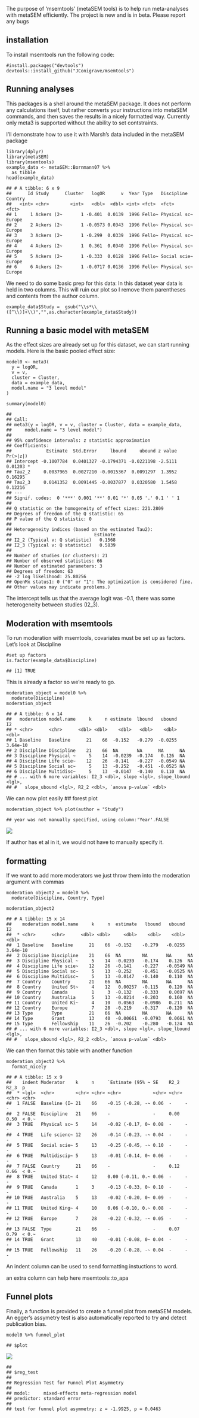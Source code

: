 The purpose of ‘msemtools’ (metaSEM tools) is to help run meta-analyses
with metaSEM efficiently. The project is new and is in beta. Please
report any bugs

installation
------------

To install msemtools run the following code:

    #install.packages("devtools")
    devtools::install_github("JConigrave/msemtools")

Running analyses
----------------

This packages is a shell around the metaSEM package. It does not perform
any calculations itself, but rather converts your instructions into
metaSEM commands, and then saves the results in a nicely formatted way.
Currently only meta3 is supported without the ability to set
contstraints.

I’ll demonstrate how to use it with Marsh’s data included in the metaSEM
package

    library(dplyr)
    library(metaSEM)
    library(msemtools)
    example_data <- metaSEM::Bornmann07 %>% 
      as_tibble
    head(example_data)

    ## # A tibble: 6 x 9
    ##      Id Study      Cluster   logOR      v  Year Type   Discipline   Country
    ##   <int> <chr>        <int>   <dbl>  <dbl> <int> <fct>  <fct>        <fct>  
    ## 1     1 Ackers (2~       1 -0.401  0.0139  1996 Fello~ Physical sc~ Europe 
    ## 2     2 Ackers (2~       1 -0.0573 0.0343  1996 Fello~ Physical sc~ Europe 
    ## 3     3 Ackers (2~       1 -0.299  0.0339  1996 Fello~ Physical sc~ Europe 
    ## 4     4 Ackers (2~       1  0.361  0.0340  1996 Fello~ Physical sc~ Europe 
    ## 5     5 Ackers (2~       1 -0.333  0.0128  1996 Fello~ Social scie~ Europe 
    ## 6     6 Ackers (2~       1 -0.0717 0.0136  1996 Fello~ Physical sc~ Europe

We need to do some basic prep for this data: In this dataset year data
is held in two columns. This will ruin our plot so I remove them
parentheses and contents from the author column.

    example_data$Study =  gsub("\\s*\\([^\\)]+\\)","",as.character(example_data$Study))

Running a basic model with metaSEM
----------------------------------

As the effect sizes are already set up for this dataset, we can start
running models. Here is the basic pooled effect size:

    model0 <- meta3(
      y = logOR,
      v = v,
      cluster = Cluster,
      data = example_data,
      model.name = "3 level model"
    )

    summary(model0)

    ## 
    ## Call:
    ## meta3(y = logOR, v = v, cluster = Cluster, data = example_data, 
    ##     model.name = "3 level model")
    ## 
    ## 95% confidence intervals: z statistic approximation
    ## Coefficients:
    ##             Estimate  Std.Error     lbound     ubound z value Pr(>|z|)  
    ## Intercept -0.1007784  0.0401327 -0.1794371 -0.0221198 -2.5111  0.01203 *
    ## Tau2_2     0.0037965  0.0027210 -0.0015367  0.0091297  1.3952  0.16295  
    ## Tau2_3     0.0141352  0.0091445 -0.0037877  0.0320580  1.5458  0.12216  
    ## ---
    ## Signif. codes:  0 '***' 0.001 '**' 0.01 '*' 0.05 '.' 0.1 ' ' 1
    ## 
    ## Q statistic on the homogeneity of effect sizes: 221.2809
    ## Degrees of freedom of the Q statistic: 65
    ## P value of the Q statistic: 0
    ## 
    ## Heterogeneity indices (based on the estimated Tau2):
    ##                               Estimate
    ## I2_2 (Typical v: Q statistic)   0.1568
    ## I2_3 (Typical v: Q statistic)   0.5839
    ## 
    ## Number of studies (or clusters): 21
    ## Number of observed statistics: 66
    ## Number of estimated parameters: 3
    ## Degrees of freedom: 63
    ## -2 log likelihood: 25.80256 
    ## OpenMx status1: 0 ("0" or "1": The optimization is considered fine.
    ## Other values may indicate problems.)

The intercept tells us that the average logit was -0.1, there was some
heterogeneity between studies (I2\_3).

Moderation with msemtools
-------------------------

To run moderation with msemtools, covariates must be set up as factors.
Let’s look at Discipline

    #set up factors
    is.factor(example_data$Discipline)

    ## [1] TRUE

This is already a factor so we’re ready to go.

    moderation_object = model0 %>% 
      moderate(Discipline)
    moderation_object

    ## # A tibble: 6 x 14
    ##   moderation model.name     k     n estimate  lbound   ubound        I2
    ## * <chr>      <chr>      <dbl> <dbl>    <dbl>   <dbl>    <dbl>     <dbl>
    ## 1 Baseline   Baseline      21    66  -0.152   -0.279  -0.0255  3.64e-10
    ## 2 Discipline Discipline    21    66  NA       NA      NA      NA       
    ## 3 Discipline Physical ~     5    14  -0.0239  -0.174   0.126  NA       
    ## 4 Discipline Life scie~    12    26  -0.141   -0.227  -0.0549 NA       
    ## 5 Discipline Social sc~     5    13  -0.252   -0.451  -0.0525 NA       
    ## 6 Discipline Multidisc~     5    13  -0.0147  -0.140   0.110  NA       
    ## # ... with 6 more variables: I2_3 <dbl>, slope <lgl>, slope_lbound <lgl>,
    ## #   slope_ubound <lgl>, R2_2 <dbl>, `anova p-value` <dbl>

We can now plot easily \#\# forest plot

    moderation_object %>% plot(author = "Study")

    ## year was not manually specified, using column:'Year'.FALSE

![](README_files/figure-markdown_strict/unnamed-chunk-5-1.png)

If author has et al in it, we would not have to manually specify it.

formatting
----------

If we want to add more moderators we just throw them into the moderation
argument with commas

    moderation_object2 = model0 %>% 
      moderate(Discipline, Country, Type)

    moderation_object2

    ## # A tibble: 15 x 14
    ##    moderation model.name     k     n  estimate   lbound   ubound        I2
    ##  * <chr>      <chr>      <dbl> <dbl>     <dbl>    <dbl>    <dbl>     <dbl>
    ##  1 Baseline   Baseline      21    66  -0.152    -0.279   -0.0255  3.64e-10
    ##  2 Discipline Discipline    21    66  NA        NA       NA      NA       
    ##  3 Discipline Physical ~     5    14  -0.0239   -0.174    0.126  NA       
    ##  4 Discipline Life scie~    12    26  -0.141    -0.227   -0.0549 NA       
    ##  5 Discipline Social sc~     5    13  -0.252    -0.451   -0.0525 NA       
    ##  6 Discipline Multidisc~     5    13  -0.0147   -0.140    0.110  NA       
    ##  7 Country    Country       21    66  NA        NA       NA      NA       
    ##  8 Country    United St~     4    12   0.00257  -0.115    0.120  NA       
    ##  9 Country    Canada         1     3  -0.132    -0.333    0.0697 NA       
    ## 10 Country    Australia      5    13  -0.0214   -0.203    0.160  NA       
    ## 11 Country    United Ki~     4    10   0.0563   -0.0986   0.211  NA       
    ## 12 Country    Europe         7    28  -0.219    -0.317   -0.120  NA       
    ## 13 Type       Type          21    66  NA        NA       NA      NA       
    ## 14 Type       Grant         13    40  -0.00661  -0.0793   0.0661 NA       
    ## 15 Type       Fellowship    11    26  -0.202    -0.280   -0.124  NA       
    ## # ... with 6 more variables: I2_3 <dbl>, slope <lgl>, slope_lbound <lgl>,
    ## #   slope_ubound <lgl>, R2_2 <dbl>, `anova p-value` <dbl>

We can then format this table with another function

    moderation_object2 %>% 
      format_nicely

    ## # A tibble: 15 x 9
    ##    indent Moderator    k     n     `Estimate (95% ~ SE    R2_2  R2_3  p    
    ##  * <lgl>  <chr>        <chr> <chr> <chr>            <chr> <chr> <chr> <chr>
    ##  1 FALSE  Baseline (I~ 21    66    -0.15 (-0.28, -~ 0.06  -     -     -    
    ##  2 FALSE  Discipline   21    66    -                -     0.00  0.50  < 0.~
    ##  3 TRUE   Physical sc~ 5     14    -0.02 (-0.17, 0~ 0.08  -     -     -    
    ##  4 TRUE   Life scienc~ 12    26    -0.14 (-0.23, -~ 0.04  -     -     -    
    ##  5 TRUE   Social scie~ 5     13    -0.25 (-0.45, -~ 0.10  -     -     -    
    ##  6 TRUE   Multidiscip~ 5     13    -0.01 (-0.14, 0~ 0.06  -     -     -    
    ##  7 FALSE  Country      21    66    -                -     0.12  0.66  < 0.~
    ##  8 TRUE   United Stat~ 4     12    0.00 (-0.11, 0.~ 0.06  -     -     -    
    ##  9 TRUE   Canada       1     3     -0.13 (-0.33, 0~ 0.10  -     -     -    
    ## 10 TRUE   Australia    5     13    -0.02 (-0.20, 0~ 0.09  -     -     -    
    ## 11 TRUE   United King~ 4     10    0.06 (-0.10, 0.~ 0.08  -     -     -    
    ## 12 TRUE   Europe       7     28    -0.22 (-0.32, -~ 0.05  -     -     -    
    ## 13 FALSE  Type         21    66    -                -     0.07  0.79  < 0.~
    ## 14 TRUE   Grant        13    40    -0.01 (-0.08, 0~ 0.04  -     -     -    
    ## 15 TRUE   Fellowship   11    26    -0.20 (-0.28, -~ 0.04  -     -     -

An indent column can be used to send formatting instuctions to word.

an extra column can help here msemtools::to\_apa

Funnel plots
------------

Finally, a function is provided to create a funnel plot from metaSEM
models. An egger’s assymetry test is also automatically reported to try
and detect publication bias.

    model0 %>% funnel_plot

    ## $plot

![](README_files/figure-markdown_strict/unnamed-chunk-8-1.png)

    ## 
    ## $reg_test
    ## 
    ## Regression Test for Funnel Plot Asymmetry
    ## 
    ## model:     mixed-effects meta-regression model
    ## predictor: standard error
    ## 
    ## test for funnel plot asymmetry: z = -1.9925, p = 0.0463
